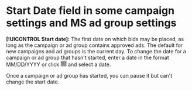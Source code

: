 # Start Date field in some campaign settings and MS ad group settings

**[!UICONTROL Start date]:** The first date on which bids may be placed, as long as the campaign or ad group contains approved ads. The default for new campaigns and ad groups is the current day. To change the date for a campaign or ad group that hasn't started, enter a date in the format MM/DD/YYYY or click ![Calendar](/help/search-social-commerce/assets/calendar.png) and select a date.

Once a campaign or ad group has started, you can pause it but can't change the start date.
